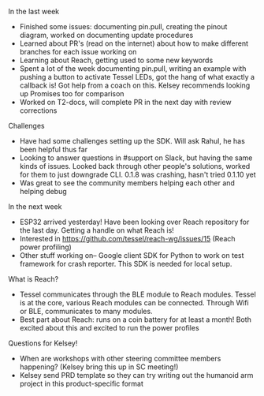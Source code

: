 In the last week
* Finished some issues: documenting pin.pull, creating the pinout diagram, worked on documenting update procedures
* Learned about PR's (read on the internet) about how to make different branches for each issue working on
* Learning about Reach, getting used to some new keywords
* Spent a lot of the week documenting pin.pull, writing an example with pushing a button to activate Tessel LEDs, got the hang of what exactly a callback is! Got help from a coach on this. Kelsey recommends looking up Promises too for comparison
* Worked on T2-docs, will complete PR in the next day with review corrections

Challenges
* Have had some challenges setting up the SDK. Will ask Rahul, he has been helpful thus far
* Looking to answer questions in #support on Slack, but having the same kinds of issues. Looked back through other people's solutions, worked for them to just downgrade CLI. 0.1.8 was crashing, hasn't tried 0.1.10 yet
* Was great to see the community members helping each other and helping debug

In the next week
* ESP32 arrived yesterday! Have been looking over Reach repository for the last day. Getting a handle on what Reach is!
* Interested in https://github.com/tessel/reach-wg/issues/15 (Reach power profiling)
* Other stuff working on– Google client SDK for Python to work on test framework for crash reporter. This SDK is needed for local setup.

What is Reach?
* Tessel communicates through the BLE module to Reach modules. Tessel is at the core, various Reach modules can be connected. Through Wifi or BLE, communicates to many modules.
* Best part about Reach: runs on a coin battery for at least a month! Both excited about this and excited to run the power profiles

Questions for Kelsey!
* When are workshops with other steering committee members happening? (Kelsey bring this up in SC meeting!)
* Kelsey send PRD template so they can try writing out the humanoid arm project in this product-specific format
